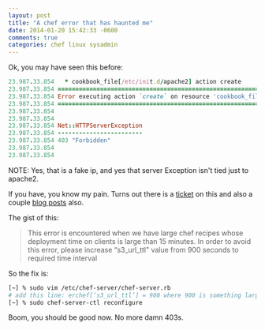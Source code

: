 ```yaml
---
layout: post
title: "A chef error that has haunted me"
date: 2014-01-20 15:42:33 -0600
comments: true
categories: chef linux sysadmin 
---
```


Ok, you may have seen this before:
```ruby
23.987.33.854   * cookbook_file[/etc/init.d/apache2] action create
23.987.33.854 ================================================================================
23.987.33.854 Error executing action `create` on resource 'cookbook_file[/etc/init.d/apache2]'
23.987.33.854 ================================================================================
23.987.33.854 
23.987.33.854 
23.987.33.854 Net::HTTPServerException
23.987.33.854 ------------------------
23.987.33.854 403 "Forbidden"
23.987.33.854 
23.987.33.854 
```

NOTE: Yes, that is a fake ip, and yes that server Exception isn't tied just to apache2.

If you have, you know my pain.  Turns out there is a [ticket](https://tickets.opscode.com/browse/CHEF-4253) on this and also a couple [blog posts](http://sanketdangi.com/post/50897416859/chef-errors-and-their-solutions) also.

The gist of this:
> This error is encountered when we have large chef recipes whose deployment time on clients is large than 15 minutes. In order to avoid this error, please increase “s3_url_ttl" value from 900 seconds to required time interval

So the fix is:
```bash
[~] % sudo vim /etc/chef-server/chef-server.rb
# add this line: erchef[‘s3_url_ttl’] = 900 where 900 is something larger...maybe 1800?
[~] % sudo chef-server-ctl reconfigure
```

Boom, you should be good now. No more damn 403s.
